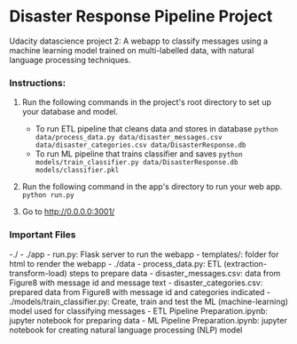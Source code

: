 # Disaster Response Pipeline Project

Udacity datascience project 2: A webapp to classify messages using a machine learning model trained on multi-labelled data, with natural language processing techniques.

### Instructions:
1. Run the following commands in the project's root directory to set up your database and model.

    - To run ETL pipeline that cleans data and stores in database
        `python data/process_data.py data/disaster_messages.csv data/disaster_categories.csv data/DisasterResponse.db`
    - To run ML pipeline that trains classifier and saves
        `python models/train_classifier.py data/DisasterResponse.db models/classifier.pkl`

2. Run the following command in the app's directory to run your web app.
    `python run.py`

3. Go to http://0.0.0.0:3001/

### Important Files

-./
    - ./app
        - run.py: Flask server to run the webapp
        - templates/: folder for html to render the webapp
    - ./data
        - process_data.py: ETL (extraction-transform-load) steps to prepare data 
        - disaster_messages.csv: data from Figure8 with message id and message text
        - disaster_categories.csv: prepared data from Figure8 with message id and categories indicated
    - ./models/train_classifier.py: Create, train and test the ML (machine-learning) model used for classifying messages
    - ETL Pipeline Preparation.ipynb: jupyter notebook for preparing data
    - ML Pipeline Preparation.ipynb: jupyter notebook for creating natural language processing (NLP) model

